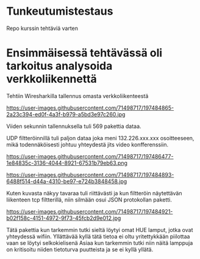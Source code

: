 # Tunkeutumistestaus
Repo kurssin tehtäviä varten

# Ensimmäisessä tehtävässä oli tarkoitus analysoida verkkoliikennettä

Tehtiin Wiresharkilla tallennus omasta verkkoliikenteestä

https://user-images.githubusercontent.com/71498717/197484865-2a23c394-ed0f-4a3f-b979-a5bd3e97c260.jpg

Viiden sekunnin tallennuksella tuli 569 pakettia dataa.

UDP filtteröinnillä tuli paljon dataa joka meni 132.226.xxx.xxx osoitteeseen, mikä todennäköisesti johtuu yhteydestä jits video konfferenssiin.

https://user-images.githubusercontent.com/71498717/197486477-1e84835c-3136-4044-8921-67531b79eb63.png



https://user-images.githubusercontent.com/71498717/197484893-6488f514-d44a-4310-be97-e724b3848458.jpg

Kuten kuvasta näkyy tavaraa tuli riittävästi ja kun filtteröin näytettävän liikenteen tcp filtterillä, niin silmään osui JSON protokollan paketti.

https://user-images.githubusercontent.com/71498717/197484921-b02f158c-4151-4972-9f73-45fcb2d9e012.jpg


Tätä pakettia kun tarkemmin tutki sieltä löytyi omat HUE lamput, jotka ovat yhteydessä wifiin. Yllättävää kyllä tätä tietoa ei oltu yritettykkään piilottaa vaan se löytyi selkokielisenä
Asiaa kun tarkemmin tutki niin näitä lamppuja on kritisoitu niiden tietoturva puutteista ja se ei kyllä yllätä.